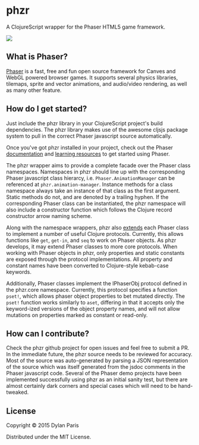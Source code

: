 # phzr

A ClojureScript wrapper for the Phaser HTML5 game framework.

![](https://clojars.org/phzr/latest-version.svg)


## What is Phaser?

[Phaser](http://phaser.io) is a fast, free and fun open source framework
for Canves and WebGL powered browser games. It supports several physics
libraries, tilemaps, sprite and vector animations, and audio/video rendering,
as well as many other feature.


## How do I get started?

Just include the phzr library in your ClojureScript project's build
dependencies. The phzr library makes use of the awesome cljsjs package
system to pull in the correct Phaser javascript source automatically.

Once you've got phzr installed in your project, check out the Phaser
[documentation](http://phaser.io/docs) and
[learning resources](http://phaser.io/learn) to get started using Phaser.

The phzr wrapper aims to provide a complete facade over the Phaser class
namespaces. Namespaces in phzr should line up with the corresponding Phaser
javascript class hierarcy, i.e. `Phaser.AnimationManager` can be referenced
at `phzr.animation-manager`. Instance methods for a class namespace always
take an instance of that class as the first argument. Static methods do not,
and are denoted by a trailing hyphen. If the corresponding Phaser class can be
instantiated, the phzr namespace will also include a constructor function which
follows the Clojure record constructor arrow naming scheme.

Along with the namespace wrappers, phzr also
[extends](src/phzr/impl/extend/core.cljs#L33) each Phaser class to implement a
number of useful Clojure protocols. Currently, this allows functions like `get`,
`get-in`, and `seq` to work on Phaser objects. As phzr develops, it may extend
Phaser classes to more core protocols. When working with Phaser objects in phzr,
only properties and static constants are exposed through the protocol
implementations. All property and constant names have been converted to
Clojure-style kebab-case keywords.


Additionally, Phaser classes implement the IPhaserObj protocol defined in the
phzr.core namespace. Currently, this protocol specifies a function `pset!`,
which allows phaser object properties to bet mutated directly. The `pset!`
function works similarly to `aset`, differing in that it accepts only the
keyword-ized versions of the object property names, and will not allow mutations
on properties marked as constant or read-only.


## How can I contribute?

Check the phzr github project for open issues and feel free to submit a PR. In
the immediate future, the phzr source needs to be reviewed for accuracy. Most of
the source was auto-generated by parsing a JSON representation of the source
which was itself generated from the jsdoc comments in the Phaser javascript
code. Several of the Phaser demo projects have been implemented successfully
using phzr as an initial sanity test, but there are almost certainly dark
corners and special cases which will need to be hand-tweaked.


## License

Copyright © 2015 Dylan Paris

Distributed under the MIT License.
